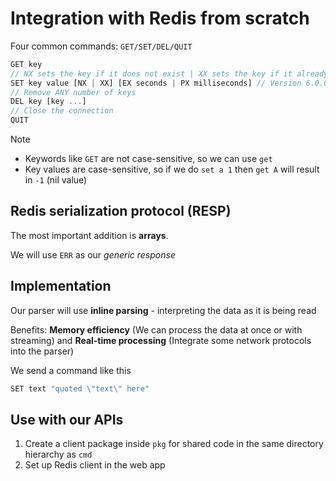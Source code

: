 # Integration with Redis from scratch

Four common commands: `GET/SET/DEL/QUIT`

```js
GET key
// NX sets the key if it does not exist | XX sets the key if it already exists
SET key value [NX | XX] [EX seconds | PX milliseconds] // Version 6.0.0
// Remove ANY number of keys
DEL key [key ...]
// Close the connection
QUIT
```

> [!NOTE]
>
> - Keywords like `GET` are not case-sensitive, so we can use `get`
> - Key values are case-sensitive, so if we do `set a 1` then `get A` will result in `-1` (nil value)

## Redis serialization protocol (RESP)

The most important addition is **arrays**.

We will use `ERR` as our _generic response_

## Implementation

Our parser will use **inline parsing** - interpreting the data as it is being read

Benefits: **Memory efficiency** (We can process the data at once or with streaming) and **Real-time processing** (Integrate some network protocols into the parser)

We send a command like this

```js
SET text "quoted \"text\" here"
```

## Use with our APIs

1. Create a client package inside `pkg` for shared code in the same directory hierarchy as `cmd`
2. Set up Redis client in the web app
